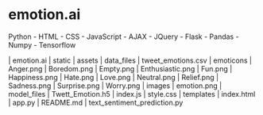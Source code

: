 # emotion.ai
Python - HTML - CSS - JavaScript - AJAX - JQuery - Flask - Pandas - Numpy - Tensorflow


| emotion.ai
  | static
    | assets
      | data_files
        | tweet_emotions.csv
      | emoticons
        | Anger.png
        | Boredom.png
        | Empty.png
        | Enthusiastic.png
        | Fun.png
        | Happiness.png
        | Hate.png
        | Love.png
        | Neutral.png
        | Relief.png
        | Sadness.png
        | Surprise.png
        | Worry.png
      | images
        | emotion.png
      | model_files
        | Twett_Emotion.h5
    | index.js
    | style.css
  | templates
    | index.html
  | app.py
  | README.md
  | text_sentiment_prediction.py